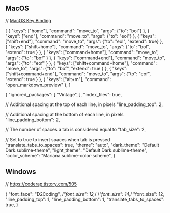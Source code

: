 

## MacOS

// [MacOS Key Binding](https://gist.github.com/ihor-lev/120e4c822d145f690f90a3fee77e2e53)

[
  { "keys": ["home"], "command": "move_to", "args": {"to": "bol"} },
  { "keys": ["end"], "command": "move_to", "args": {"to": "eol"} },
  { "keys": ["shift+end"], "command": "move_to", "args": {"to": "eol", "extend": true} },
  { "keys": ["shift+home"], "command": "move_to", "args": {"to": "bol", "extend": true } },
  { "keys": ["command+home"], "command": "move_to", "args": {"to": "bof" } },
  { "keys": ["command+end"], "command": "move_to", "args": {"to": "eof" } },
  { "keys": ["shift+command+home"], "command": "move_to", "args": {"to": "bof", "extend": true } },
  { "keys": ["shift+command+end"], "command": "move_to", "args": {"to": "eof", "extend": true } },
  { "keys": ["alt+m"], "command": "open_markdown_preview" },
]


{
  "ignored_packages":
  [
    "Vintage",
  ],
  "index_files": true,

  // Additional spacing at the top of each line, in pixels
  "line_padding_top": 2,

  // Additional spacing at the bottom of each line, in pixels
  "line_padding_bottom": 2,

  // The number of spaces a tab is considered equal to
  "tab_size": 2,

  // Set to true to insert spaces when tab is pressed
  "translate_tabs_to_spaces": true,
  "theme": "auto",
  "dark_theme": "Default Dark.sublime-theme",
  "light_theme": "Default Dark.sublime-theme",
  "color_scheme": "Mariana.sublime-color-scheme",
}




## Windows

// https://coderap.tistory.com/505

{
  "font_face": "D2Coding",
  /*"font_size": 12,*/
  /*"font_size": 14,*/
  "font_size": 12,
  "line_padding_top": 1,
  "line_padding_bottom": 1,
  "translate_tabs_to_spaces": true,
}
